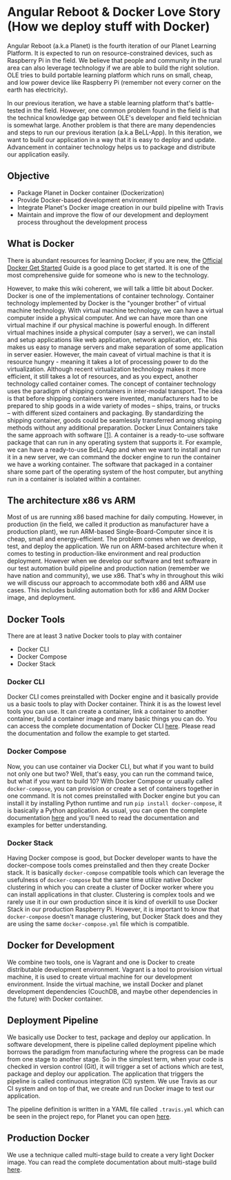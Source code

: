 # Angular Reboot & Docker Love Story (How we deploy stuff with Docker)

Angular Reboot (a.k.a Planet) is the fourth iteration of our Planet Learning Platform. It is expected to run on resource-constrained devices, such as Raspberry Pi in the field. We believe that people and community in the rural area can also leverage technology if we are able to build the right solution. OLE tries to build portable learning platform which runs on small, cheap, and low power device like Raspberry Pi (remember not every corner on the earth has electricity).

In our previous iteration, we have a stable learning platform that's battle-tested in the field. However, one common problem found in the field is that the technical knowledge gap between OLE's developer and field technician is somewhat large. Another problem is that there are many dependencies and steps to run our previous iteration (a.k.a BeLL-App). In this iteration, we want to build our application in a way that it is easy to deploy and update. Advancement in container technology helps us to package and distribute our application easily.

## Objective

- Package Planet in Docker container (Dockerization)
- Provide Docker-based development environment
- Integrate Planet's Docker image creation in our build pipeline with Travis
- Maintain and improve the flow of our development and deployment process throughout the development process

## What is Docker
 
There is abundant resources for learning Docker, if you are new, the [Official Docker Get Started](https://docs.docker.com/get-started/) Guide is a good place to get started. It is one of the most comprehensive guide for someone who is new to the technology.


However, to make this wiki coherent, we will talk a little bit about Docker. Docker is one of the implementations of container technology. Container technology implemented by Docker is the "younger brother" of virtual machine technology. With virtual machine technology, we can have a virtual computer inside a physical computer. And we can have more than one virtual machine if our physical machine is powerful enough. In different virtual machines inside a physical computer (say a server), we can install and setup applications like web application, network application, etc. This makes us easy to manage servers and make separation of some application in server easier. However, the main caveat of virtual machine is that it is resource hungry - meaning it takes a lot of processing power to do the virtualization. Although recent virtualization technology makes it more efficient, it still takes a lot of resources, and as you expect, another technology called container comes. The concept of container technology uses the paradigm of shipping containers in inter-modal transport. The idea is that before shipping containers were invented, manufacturers had to be prepared to ship goods in a wide variety of modes – ships, trains, or trucks – with different sized containers and packaging. By standardizing the shipping container, goods could be seamlessly transferred among shipping methods without any additional preparation. Docker Linux Containers take the same approach with software [[1]](https://www.sdxcentral.com/cloud/containers/definitions/what-are-containers-like-docker-linux-containers/). A container is a ready-to-use software package that can run in any operating system that supports it. For example, we can have a ready-to-use BeLL-App and when we want to install and run it in a new server, we can command the docker engine to run the container we have a working container. The software that packaged in a container share some part of the operating system of the host computer, but anything run in a container is isolated within a container.

## The architecture x86 vs ARM

Most of us are running x86 based machine for daily computing. However, in production (in the field, we called it production as manufacturer have a production plant), we run ARM-based Single-Board-Computer since it is cheap, small and energy-efficient. The problem comes when we develop, test, and deploy the application. We run on ARM-based architecture when it comes to testing in production-like environment and real production deployment. However when we develop our software and test software in our test automation build pipeline and production nation (remember we have nation and community), we use x86. That's why in throughout this wiki we will discuss our approach to accommodate both x86 and ARM use cases. This includes building automation both for x86 and ARM Docker image, and deployment.

## Docker Tools

There are at least 3 native Docker tools to play with container

* Docker CLI
* Docker Compose
* Docker Stack

### Docker CLI

Docker CLI comes preinstalled with Docker engine and it basically provide us a basic tools to play with Docker container. Think it is as the lowest level tools you can use. It can create a container, link a container to another container, build a container image and many basic things you can do. You can access the complete documentation of Docker CLI [here](https://docs.docker.com/engine/reference/commandline/cli/). Please read the documentation and follow the example to get started.


### Docker Compose

Now, you can use container via Docker CLI, but what if you want to build not only one but two? Well, that's easy, you can run the command twice, but what if you want to build 10? With Docker Compose or usually called `docker-compose`, you can provision or create a set of containers together in one command. It is not comes preinstalled with Docker engine but you can install it by installing Python runtime and run `pip install docker-compose`, it is basically a Python application. As usual, you can open the complete documentation [here](https://docs.docker.com/compose/) and you'll need to read the documentation and examples for better understanding.

### Docker Stack

Having Docker compose is good, but  Docker developer wants to have the docker-compose tools comes preinstalled and then they create Docker stack. It is basically `docker-compose` compatible tools which can leverage the usefulness of `docker-compose` but the same time utilize native Docker clustering in which you can create a cluster of Docker worker where you can install applications in that cluster. Clustering is complex tools and we rarely use it in our own production since it is kind of overkill to use Docker Stack in our production Raspberry Pi. However, it is important to know that `docker-compose` doesn't manage clustering, but Docker Stack does and they are using the same `docker-compose.yml` file which is compatible.

## Docker for Development

We combine two tools, one is Vagrant and one is Docker to create distributable development environment. Vagrant is a tool to provision virtual machine, it is used to create virtual machine for our development environment. Inside the virtual machine, we install Docker and planet development dependencies (CouchDB, and maybe other dependencies in the future) with Docker container.

## Deployment Pipeline

We basically use Docker to test, package and deploy our application. In software development, there is pipeline called deployment pipeline which borrows the paradigm from manufacturing where the progress can be made from one stage to another stage. So in the simplest term, when your code is checked in version control (Git), it will trigger a set of actions which are test, package and deploy our application. The application that triggers the pipeline is called continuous integration (CI) system. We use Travis as our CI system and on top of that, we create and run Docker image to test our application.

The pipeline definition is written in a YAML file called `.travis.yml` which can be seen in the project repo, for Planet you can open [here](https://github.com/open-learning-exchange/planet/blob/master/.travis.yml).

## Production Docker

We use a technique called multi-stage build to create a very light Docker image. You can read the complete documentation about multi-stage build [here](https://docs.docker.com/develop/develop-images/multistage-build/).

